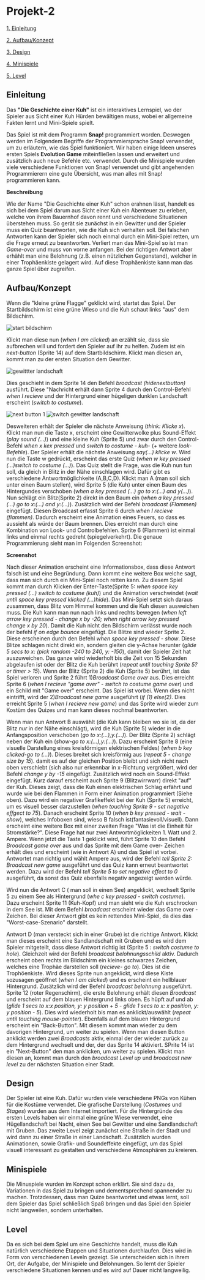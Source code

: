# Projekt-2

[1. Einleitung](#1)

[2. Aufbau/Konzept](#2)

[3. Design](#3)

[4. Minispiele](#4)

[5. Level](#5)

## Einleitung<a name="1"></a>

Das **"Die Geschichte einer Kuh"** ist ein interaktives Lernspiel, wo der Spieler aus Sicht einer Kuh Hürden bewältigen muss, wobei er allgemeine Fakten lernt und Mini-Spiele spielt.

Das Spiel ist mit dem Programm **Snap!** programmiert worden. Deswegen werden im Folgendem Begriffe der Programmiersprache Snap! verwendet, um zu erläutern, wie das Spiel funktioniert. Wir haben einige Ideen unseres ersten Spiels **Evolution Game** miteinfließen lassen und erweitert und zusätzlich auch neue Befehle etc. verwendet. Durch die Minispiele wurden viele verschiedene Funktionen von Snap! verwendet und gibt angehenden Programmierern eine gute Übersicht, was man alles mit Snap! programmieren kann.

**Beschreibung**

Wie der Name "Die Geschichte einer Kuh" schon erahnen lässt, handelt es sich bei dem Spiel darum aus Sicht einer Kuh ein Abenteuer zu erleben, welche von ihrem Bauernhof davon rennt und verschiedene Situationen überstehen muss. So gerät sie zunächst in ein Gewitter und der Spieler muss ein Quiz beantworten, wie die Kuh sich verhalten soll. Bei falschen Antworten kann der Spieler sich noch einmal durch ein Mini-Spiel retten, um die Frage erneut zu beantworten. Verliert man das Mini-Spiel so ist man *Game-over* und muss von vorne anfangen. Bei der richtigen Antwort aber erhählt man eine Belohnung (z.B. einen nützlichen Gegenstand), welcher in einer Trophäenkiste gelagert wird. Auf diese Trophäenkiste kann man das ganze Spiel über zugreifen.

## Aufbau/Konzept<a name="2"></a>

Wenn die "kleine grüne Flagge" geklickt wird, startet das Spiel. Der Startbildschirm ist eine grüne Wieso und die Kuh schaut links "aus" dem Bildschirm.

![start bildschirm](https://user-images.githubusercontent.com/42734752/55952502-14f62b00-5c5a-11e9-8620-43683c6a3d80.png)

Klickt man diese nun (*when I am clicked*) an erzählt sie, dass sie aufbrechen will und fordert den Spieler auf ihr zu helfen.
Zudem ist ein *next-button* (Sprite 14) auf dem Startbildschirm. Klickt man diesen an, kommt man zu der ersten Situation dem Gewitter.

![gewittter landschaft](https://user-images.githubusercontent.com/42734752/55952917-08be9d80-5c5b-11e9-8959-4db40ac6bd25.png)

Dies geschieht in dem Sprite 14 den Befehl *broadcast (hidenextbutton)* ausführt. Diese "Nachricht erhält dann Sprite 4 durch den Control-Befehl *when I recieve* und der Hintergrund einer hügeligen dunklen Landschaft erscheint (*switch to costume*). 

![next button 1](https://user-images.githubusercontent.com/42734752/55952939-1a07aa00-5c5b-11e9-896a-5cf6118dd7fb.png)
![switch gewitter landschaft](https://user-images.githubusercontent.com/42734752/55952961-268c0280-5c5b-11e9-9f1e-205858ef9fe3.png)

Desweiteren erhält der Spieler die nächste Anweisung (*think: Klicke x*).
Klickt man nun die Taste x, erscheint eine Gewitterwolke plus Sound-Effekt (*play sound (...)*) und eine kleine Kuh (Sprite 5) und zwar durch den Control-Befehl *when x kex pressed* und *switch to costume - kuh-* (+ weitere *look-Befehle*). Der Spieler erhält die nächste Anweisung *say(...) klicke w*. Wird nun die Taste w gedrückt, erscheint das erste Quiz (*when w key pressed (...)switch to costume (...)*).
Das Quiz stellt die Frage, was die Kuh nun tun soll, da gleich in Blitz in der Nähe einschlagen wird. Dafür gibt es verschiedene Antwortmöglichkeite (A,B,C,D).
Klickt man A (man soll sich unter einen Baum stellen), wird Sprite 5 (die Kuh) unter einen Baum des Hintergundes verschoben (*when a key pressed (...) go to x:(...) and y(...)*).
Nun schlägt ein Blitz(Sprite 2) direkt in den Baum ein (*when a key pressed (...) go to x:(...) and y:(...)*). Zusätzlich wird der Befehl *broadcast (Flammen)* eingefügt. Diesen Broadcast erfasst Sprite 6 durch *when I recieve (flammen)*. Dadurch erscheint eine Animation eines Feuers, so dass es aussieht als würde der Baum brennen. Dies erreicht man durch eine Kombination von Look- und Controlbefehlen. Sprite 6 (Flammen) ist einmal links und einmal rechts gedreht (spiegelverkehrt). Die genaue Programmierung sieht man im Folgenden Screenshot:

**Screenshot**

Nach dieser Animation erscheint eine Informationsbox, dass diese Antwort falsch ist und eine Begründung. Dann kommt eine weitere Box welche sagt, dass man sich durch ein Mini-Spiel noch retten kann. Zu diesem Spiel kommt man durch Klicken der Enter-Taste(Sprite 5: *when space key pressed (...) switch to costume (kuh)*) und die Animation verschwindet (*wait until space key pressed klicked (...)hide*). Das Mini-Spiel setzt sich daraus zusammen, dass Blitz vom Himmel kommen und die Kuh diesen ausweichen muss. Die Kuh kann man nun nach links und rechts bewegen (*when left arrow key pressed - change x by -20; when right arrow key pressed change x by 20*). Damit die Kuh nicht den Bildschirm verlässt wurde noch der befehl *if on edge bounce* eingefügt. Die Blitze sind wieder Sprite 2. Diese erscheinen durch den Befehl *when space key pressed - show*. Diese Blitze schlagen nicht direkt ein, sondern gleiten die y-Achse herunter (*glide 5 secs to x: (pick random -240 to 240, y: -150*), damit der Spieler Zeit hat auszuweichen. Das ganze wird wiederholt bis die Zeit von 15 Sekunden abgelaufen ist oder der Blitz die Kuh berührt (*repeat until touching Sprite 5? or timer > 15*). Wenn der Blitz (Sprite 2) die Kuh (Sprite 5) berührt, ist das Spiel verloren und Sprite 2 führt 1)*Broadcast Game over* aus. Dies erreicht Sprite 6 (*when I recieve "game over" - switch to costume game over*) und ein Schild mit "Game over" erscheint. Das Spiel ist vorbei.
Wenn dies nicht eintrifft, wird der 2)*Broadcast new game* ausgeführt (*if (1) else(2)*. Dies erreicht Sprite 5 (*when I recieve new game*) und das Sprite wird wieder zum Kostüm des Quizes und man kann dieses nochmal beantworten.

Wenn man nun Antwort B auswählt (die Kuh kann bleiben wo sie ist, da der Blitz *nur* in der Nähe einschlägt), wird die Kuh (Sprite 5) wieder in die Anfangsposition verschoben (*go to x:(...),y.(...)*). Der Blitz (Sprite 2) schlägt neben der Kuh ein (*show-go to x:(...),y:(...)*). Dazu erscheint Sprite 8 (eine visuelle Darstellung eines kreisförmigen elektrischen Feldes) (*when b key clicked-go to (...)*). Dieses breitet sich kreisförmig aus (*repeat 5 - change size by 15*). damit es auf der gleichen Position bleibt und sich nicht nach oben verschiebt (sich also nur erkennbar in x-Richtung vergrößert, wird der Befehl *change y by -15* eingefügt. Zusätzlich wird noch ein Sound-Effekt eingefügt.
Kurz darauf erscheint auch Sprite 9 (Blitzwirrwarr) direkt "auf" der Kuh. Dieses zeigt, dass die Kuh einen elektrischen Schlag erfährt und wurde wie bei den Flammen in Form einer Animation programmiert (Siehe oben). Dazu wird ein negativer Grafikeffekt bei der Kuh (Sprite 5) erreicht, um es visuell besser darzustellen (*when touching Sprite 9 - set negative effgect to 75*).
Danach erscheint Sprite 10 (*when b key pressed - wait - show*), welches Infoboxen sind, wieso B falsch ist(fantasievoll/visuell). Dann erscheint eine weitere Box mit einer zweiten Frage "Was ist die Einheit für Stromstärke?". Diese Frage hat nur zwei Antwortmöglickeiten 1. Watt und 2. Ampere. Wenn jetzt die Taste 1 geklickt wird, führt Sprite 10 den Befehl *Broadcast game over* aus und das Sprite mit dem Game over- Zeichen erhält dies und erscheint (wie in Antwort A) und das Spiel ist vorbei. Antwortet man richtig und wählt Ampere aus, wird der Befehl *tell Sprite 2: Broadcast new game* ausgeführt und das Quiz kann erneut beantwortet werden. Dazu wird der Befehl *tell Sprite 5 to set negative effect to 0* ausgeführt, da sonst das Quiz ebenfalls negativ angezeigt werden würde.

Wird nun die Antwort C ( man soll in einen See) angeklickt, wechselt Sprite 5 zu einem See als Hintergrund (*whe c key pressed - switch costume*). Dazu erscheint Sprite 11 (Kuh-Kopf) und man sieht wie die Kuh erschrocken in dem See ist. Mit dem Befehl *broadcast* erscheint wieder das Game over - Zeichen. Bei dieser Antwort gibt es kein rettendes Mini-Spiel, da dies das "Worst-case-Szenario" darstellt.

Antwort D (man versteckt sich in einer Grube) ist die richtige Antwort. Klickt man dieses erscheint eine Sandlandschaft mit Gruben und es wird dem Spieler mitgeteilt, dass diese Antwort richtig ist (Sprite 5 : *switch costume to hole*). Gleichzeit wird der Befehl *broadcast belohnungsschild* aktiv. Dadurch erscheint oben rechts im Bildschirm ein kleines schwarzes Zeichen, welches eine Trophäe darstellen soll (*recieve- go to*). Dies ist die Trophöenkiste. Wird dieses Sprite nun angeklickt, wird diese Kiste sozusagen geöffnet (*when I am clicked*) und es erscheint ein hellblauer Hintergrund. Zusätzlich wird der Befehl *broadcast belohnung* ausgeführt. Sprite 12 (roter Regenschirm), die erste Belohnung erhält diesen *Broadcast* und erscheint auf dem blauen Hintergrund links oben. Es hüpft auf und ab (*glide 1 secs to x:x position, y: y position + 5 - glide 1 secs to x: x position, y: y position - 5*). Dies wird wiederholt bis man es anklickt/auswählt (*repeat until touching mouse-pointer*).
Ebenfalls auf dem blauen Hintergrund erscheint ein "Back-Button". Mit diesem kommt man wieder zu dem davorigen Hintergrund, um weiter zu spielen. Wenn man diesen Button anklickt werden zwei *Broadcasts* aktiv, einmal der der wieder zurück zu dem Hintergrund wechselt und der, der das Sprite 14 aktiviert. SPrite 14 ist ein "Next-Button" den man anklicken, um weiter zu spielen. Klickt man diesen an, kommt man durch den *broadcast Level up* und *broadcast new level* zu der nächsten Situation einer Stadt.

## Design<a name="3"></a>

Der Spieler ist eine Kuh. Dafür wurden viele verschiedene PNGs von Kühen für die Kostüme verwendet. Die grafische Darstellung (*Costumes* und *Stages*) wurden aus dem Internet importiert. Für die Hintergründe des ersten Levels haben wir einmal eine grüne Wiese verwendet, eine Hügellandschaft bei Nacht, einen See bei Gewitter und eine Sandlandschaft mit Gruben. Das zweite Level zeigt zunächst eine Straße in der Stadt und wird dann zu einer Straße in einer Landschaft. Zusätzlich wurden Animationen, sowie Grafik- und Soundeffekte eingefügt, um das Spiel visuell interessant zu gestalten und verschiedene Atmosphären zu kreieren.

## Minispiele<a name="4"></a>

Die Minuspiele wurden im Konzept schon erklärt. Sie sind dazu da, Variationen in das Spiel zu bringen und dementsprechend spannender zu machen. Trotzdessen, dass man Quize beantwortet und etwas lernt, soll dem Spieler das Spiel schließlich Spaß bringen und das Spiel den Spieler nicht langweilen, sondern unterhalten.

## Level<a name="5"></a>
Da es sich bei dem Spiel um eine Geschichte handelt, muss die Kuh natürlich verschiedene Etappen und Situationen durchlaufen. Dies wird in Form von verschiedenen Leveln gezeigt. Sie unterscheiden sich in ihrem Ort, der Aufgabe, der Minispiele und Belohnungen. So lernt der Spieler verschiedene Situationen kennen und es wird auf Dauer nicht langweilig.


